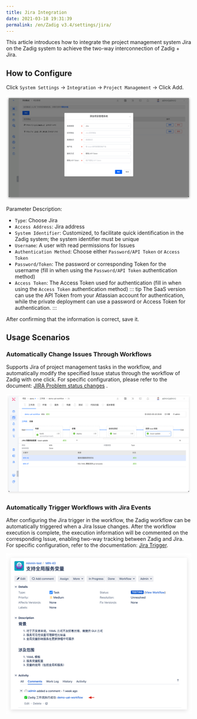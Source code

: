 ```yaml
---
title: Jira Integration
date: 2021-03-18 19:31:39
permalink: /en/Zadig v3.4/settings/jira/
---
```


This article introduces how to integrate the project management system Jira on the Zadig system to achieve the two-way interconnection of Zadig + Jira.

## How to Configure

Click `System Settings` -> `Integration` -> `Project Management` -> Click Add.

![Jira](../../../../_images/jira1.png)

Parameter Description:
- `Type`: Choose Jira
- `Access Address`: Jira address
- `System Identifier`: Customized, to facilitate quick identification in the Zadig system; the system identifier must be unique
- `Username`: A user with read permissions for Issues
- `Authentication Method`: Choose either `Password/API Token` or `Access Token`
- `Password/Token`: The password or corresponding Token for the username (fill in when using the `Password/API Token` authentication method)
- `Access Token`: The Access Token used for authentication (fill in when using the `Access Token` authentication method)
::: tip
The SaaS version can use the API Token from your Atlassian account for authentication, while the private deployment can use a password or Access Token for authentication.
:::

After confirming that the information is correct, save it.

## Usage Scenarios

### Automatically Change Issues Through Workflows

Supports Jira of project management tasks in the workflow, and automatically modify the specified Issue status through the workflow of Zadig with one click. For specific configuration, please refer to the document: [JIRA Problem status changes](/en/Zadig%20v3.4/project/workflow-jobs/#jira-issue-status-change) .

![jira_task](../../../../_images/update_jira_issue_by_zadigx.png)

### Automatically Trigger Workflows with Jira Events

After configuring the Jira trigger in the workflow, the Zadig workflow can be automatically triggered when a Jira Issue changes. After the workflow execution is complete, the execution information will be commented on the corresponding Issue, enabling two-way tracking between Zadig and Jira. For specific configuration, refer to the documentation: [Jira Trigger](/en/Zadig%20v3.4/project/workflow-trigger/#jira-trigger).

![jira_task](../../../../_images/trigger_zadigx_pipeline_by_jira.png)


<!-- ### 在 Zadig 中追踪 Issue

> 支持在产品工作流中追踪 Jira Issue。

Jira Issue 任务研发完毕后，在提交代码变更时关联 Issue ID 信息便可以实现在 Zadig 中追踪 Issue。支持的代码源请参考文档：[代码源信息](/en/Zadig%20v3.4/settings/codehost/overview/#功能兼容列表)。

在代码中关联 Issue ID 的 2 种方式：

- 在 Pull Request 的标题中填写 Jira Issue ID
- 在 Commit Message 中填写 Jira Issue ID

以 Pull Request 为例示范：#5 号 Pull Request 的标题中带上 Jira 的 Issue ID，图例中为 `ZAD-3`。

> 代码变更关联多个 Issue 时将 Issue ID 用空格分开即可。

![jira_task](../../../../_images/config_jira_issue_with_pr.png)

运行产品工作流，选择上述 #5 号 Pull Request，待工作流运行完毕，构建信息部分会展示 Jira Issue 信息，可链接跳转至 Jira Issue，实现工作流和 Issue 的联动。

![jira_task](../../../../_images/show_jira_issue_info.png) -->